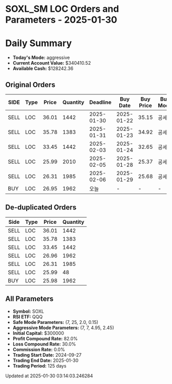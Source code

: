 # SOXL_SM LOC Orders and Parameters - 2025-01-30

# Daily Summary

- **Today's Mode:** aggressive
- **Current Account Value:** $340410.52
- **Available Cash:** $128242.36

## Original Orders

| SIDE | Type | Price | Quantity | Deadline | Buy Date | Buy Price | Buy Mode |
|------|------|-------|----------|----------|----------|-----------|----------|
| SELL | LOC | 36.01 | 1442 | 2025-01-30 | 2025-01-22 | 35.15 | 공세 |
| SELL | LOC | 35.78 | 1383 | 2025-01-31 | 2025-01-23 | 34.92 | 공세 |
| SELL | LOC | 33.45 | 1442 | 2025-02-03 | 2025-01-24 | 32.65 | 공세 |
| SELL | LOC | 25.99 | 2010 | 2025-02-05 | 2025-01-28 | 25.37 | 공세 |
| SELL | LOC | 26.31 | 1985 | 2025-02-06 | 2025-01-29 | 25.68 | 공세 |
| BUY | LOC | 26.95 | 1962 | 오늘 | - | - | - |

## De-duplicated Orders

| Side | Type | Price | Quantity |
|------|------|-------|----------|
| SELL | LOC | 36.01 | 1442 |
| SELL | LOC | 35.78 | 1383 |
| SELL | LOC | 33.45 | 1442 |
| SELL | LOC | 26.96 | 1962 |
| SELL | LOC | 26.31 | 1985 |
| SELL | LOC | 25.99 | 48 |
| BUY | LOC | 25.98 | 1962 |

## All Parameters

- **Symbol:** SOXL
- **RSI ETF:** QQQ
- **Safe Mode Parameters:** (7, 25, 2.0, 0.15)
- **Aggressive Mode Parameters:** (7, 7, 4.95, 2.45)
- **Initial Capital:** $300000
- **Profit Compound Rate:** 82.0%
- **Loss Compound Rate:** 30.0%
- **Commission Rate:** 0.0%
- **Trading Start Date:** 2024-09-27
- **Trading End Date:** 2025-01-30
- **Trading Period:** 125 days

Updated at 2025-01-30 03:14:03.246284
